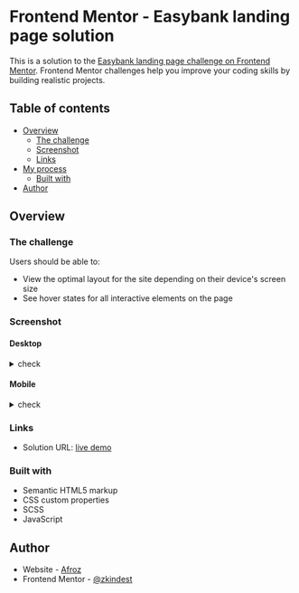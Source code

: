# Frontend Mentor - Easybank landing page solution

This is a solution to the [Easybank landing page challenge on Frontend Mentor](https://www.frontendmentor.io/challenges/easybank-landing-page-WaUhkoDN). Frontend Mentor challenges help you improve your coding skills by building realistic projects. 

## Table of contents

- [Overview](#overview)
  - [The challenge](#the-challenge)
  - [Screenshot](#screenshot)
  - [Links](#links)
- [My process](#my-process)
  - [Built with](#built-with)
- [Author](#author)


## Overview

### The challenge

Users should be able to:

- View the optimal layout for the site depending on their device's screen size
- See hover states for all interactive elements on the page

### Screenshot

#### Desktop
<details >
  <summary>check</summary>

  ![developed prototype](./developed/easybank-coded-1.png)
  ![developed prototype](./developed/easybank-coded-2.png)

</details>

#### Mobile
<details>
  <summary>check</summary>

  ![developed prototype](./developed/easybank-moble-1.png)
</details>

### Links

- Solution URL: [live demo](https://zkindest.github.io/fe-c3-easybank-site/)

### Built with

- Semantic HTML5 markup
- CSS custom properties
- SCSS
- JavaScript

## Author
- Website - [Afroz](http://zkindest.github.io/)
- Frontend Mentor - [@zkindest](https://www.frontendmentor.io/profile/zkindest)
